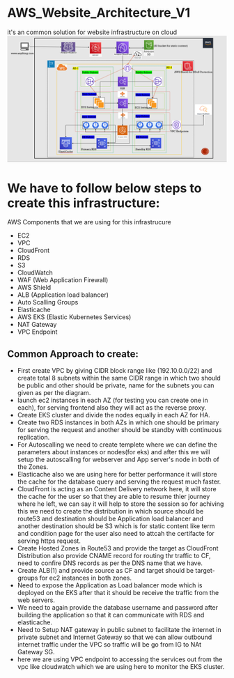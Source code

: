 # AWS_Website_Architecture_V1
it's an common solution for website infrastructure on cloud
![Complete Architecture for an Website](https://github.com/Rojha-git/AWS_Website_Architecture_V1/blob/main/Website_infra.PNG)

# We have to follow below steps to create this infrastructure:
AWS Components that we are using for this infrastrucure
- EC2
- VPC
- CloudFront
- RDS
- S3
- CloudWatch
- WAF (Web Application Firewall)
- AWS Shield
- ALB (Application load balancer)
- Auto Scalling Groups
- Elasticache
- AWS EKS (Elastic Kubernetes Services)
- NAT Gateway
- VPC Endpoint

## Common Approach to create:

- First create VPC by giving CIDR block range like (192.10.0.0/22) and create total 8 subnets within the same CIDR range in which two should be public and other should be private, name for the subnets you can given as per the diagram.
- launch ec2 instances in each AZ (for testing you can create one in each), for serving frontend also they will act as the reverse proxy.
- Create EKS cluster and divide the nodes equally in each AZ for HA.
- Create two RDS instances in both AZs in which one should be primary for serving the request and another should be standby with continuous replication.
- For Autoscalling we need to create templete where we can define the parameters about instances or nodes(for eks) and after this we will setup the autoscalling for webserver and App server's node in both of the Zones. 
- Elasticache also we are using here for better performance it will store the cache for the database query and serving the request much faster.
- CloudFront is acting as an Content Delivery network here, it will store the cache for the user so that they are able to resume thier journey where he left, we can say it will help to store the session so for achiving this we need to create the distribution in which source should be route53 and destination should be Application load balancer and another destination should be S3 which is for static content like term and condition page for the user also need to attcah the certifacte for serving https request.    
- Create Hosted Zones in Route53 and provide the target as CloudFront Distribution also provide CNAME record for routing thr traffic to CF, need to confire DNS records as per the DNS name that we have.
- Create ALB(1) and provide source as CF and target should be target-groups for ec2 instances in both zones.
- Need to expose the Application as Load balancer mode which is deployed on the EKS after that it should be receive the traffic from the web servers.
- We need to again provide the database username and password after building the application so that it can communicate with RDS and elasticache.
- Need to Setup NAT gateway in public subnet to facilitate the internet in private subnet and Internet Gateway so that we can allow outbound internet traffic under the VPC so traffic will be go from IG to NAt Gateway SG.
- here we are using VPC endpoint to accessing the services out from the vpc like cloudwatch which we are using here to monitor the EKS cluster.
